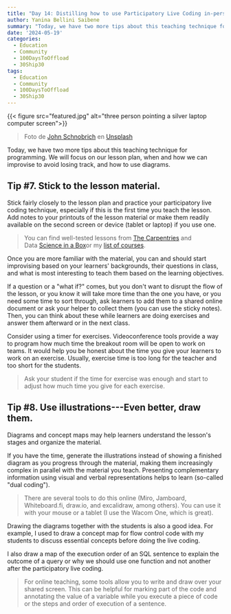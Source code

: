```yaml
---
title: "Day 14: Distilling how to use Participatory Live Coding in-person and online - Tip 7 and 8"
author: Yanina Bellini Saibene
summary: "Today, we have two more tips about this teaching technique for programming. We will focus on our lesson plan, when and how we can improvise to avoid losing track, and how to use diagrams."
date: '2024-05-19'
categories:
  - Education
  - Community
  - 100DaysToOffload
  - 30Ship30
tags:
  - Education
  - Community
  - 100DaysToOffload
  - 30Ship30
---
```


{{< figure src="featured.jpg" alt="three person pointing a silver laptop computer screen">}}

> Foto de <a href="https://unsplash.com/es/@johnishappysometimes?utm_content=creditCopyText&utm_medium=referral&utm_source=unsplash">John Schnobrich</a> en <a href="https://unsplash.com/es/fotos/three-person-pointing-the-silver-laptop-computer-2FPjlAyMQTA?utm_content=creditCopyText&utm_medium=referral&utm_source=unsplash">Unsplash</a>

Today, we have two more tips about this teaching technique for programming. We will focus on our lesson plan, when and how we can improvise to avoid losing track, and how to use diagrams. 

## **Tip #7. Stick to the lesson material.** 

Stick fairly closely to the lesson plan and practice your participatory live coding technique, especially if this is the first time you teach the lesson. Add notes to your printouts of the lesson material or make them readily available on the second screen or device (tablet or laptop) if you use one.

> You can find well-tested lessons from [The Carpentries](https://carpentries.org/workshops-curricula) and Data [Science in a Box](https://datasciencebox.org/)or my [list of courses](https://yabellini.netlify.app/courses/).

Once you are more familiar with the material, you can and should start improvising based on your learners' backgrounds, their questions in class, and what is most interesting to teach them based on the learning objectives.

If a question or a "what if?" comes, but you don't want to disrupt the flow of the lesson, or you know it will take more time than the one you have, or you need some time to sort through, ask learners to add them to a shared online document or ask your helper to collect them (you can use the sticky notes). Then, you can think about these while learners are doing exercises and answer them afterward or in the next class.

Consider using a timer for exercises. Videoconference tools provide a way to program how much time the breakout room will be open to work on teams. It would help you be honest about the time you give your learners to work on an exercise. Usually, exercise time is too long for the teacher and too short for the students. 

> Ask your student if the time for exercise was enough and start to adjust how much time you give for each exercise. 

## **Tip #8. Use illustrations---Even better, draw them.** 

Diagrams and concept maps may help learners understand the lesson's stages and organize the material. 

If you have the time, generate the illustrations instead of showing a finished diagram as you progress through the material, making them increasingly complex in parallel with the material you teach. Presenting complementary information using visual and verbal representations helps to learn (so-called "dual coding").

> There are several tools to do this online (Miro, Jamboard, Whiteboard.fi, draw.io, and excalidraw, among others). You can use it with your mouse or a tablet (I use the Wacom One, which is great).

Drawing the diagrams together with the students is also a good idea. For example, I used to draw a concept map for flow control code with my students to discuss essential concepts before doing the live coding. 

I also draw a map of the execution order of an SQL sentence to explain the outcome of a query or why we should use one function and not another after the participatory live coding.

> For online teaching, some tools allow you to write and draw over your shared screen. This can be helpful for marking part of the code and annotating the value of a variable while you execute a piece of code or the steps and order of execution of a sentence.
